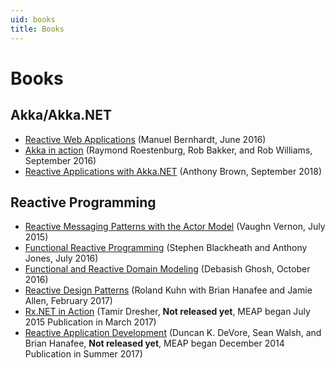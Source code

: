 ```yaml
---
uid: books
title: Books
---
```


# Books

## Akka/Akka.NET

* [Reactive Web Applications](https://www.manning.com/books/reactive-web-applications) (Manuel Bernhardt, June 2016)
* [Akka in action](https://www.manning.com/books/akka-in-action) (Raymond Roestenburg, Rob Bakker, and Rob Williams, September 2016)
* [Reactive Applications with Akka.NET](https://www.manning.com/books/reactive-applications-with-akka-net) (Anthony Brown, September 2018)

## Reactive Programming

* [Reactive Messaging Patterns with the Actor Model](https://www.amazon.com/dp/B011S8YC5G) (Vaughn Vernon, July 2015)
* [Functional Reactive Programming](https://www.manning.com/books/functional-reactive-programming) (Stephen Blackheath and Anthony Jones, July 2016)
* [Functional and Reactive Domain Modeling](https://www.manning.com/books/functional-and-reactive-domain-modeling) (Debasish Ghosh, October 2016)
* [Reactive Design Patterns](https://www.manning.com/books/reactive-design-patterns) (Roland Kuhn with Brian Hanafee and Jamie Allen, February 2017)
* [Rx.NET in Action](https://www.manning.com/books/rx-dot-net-in-action) (Tamir Dresher, **Not released yet**, MEAP began July 2015 Publication in March 2017)
* [Reactive Application Development](https://www.manning.com/books/reactive-application-development) (Duncan K. DeVore, Sean Walsh, and Brian Hanafee, **Not released yet**, MEAP began December 2014 Publication in Summer 2017)

